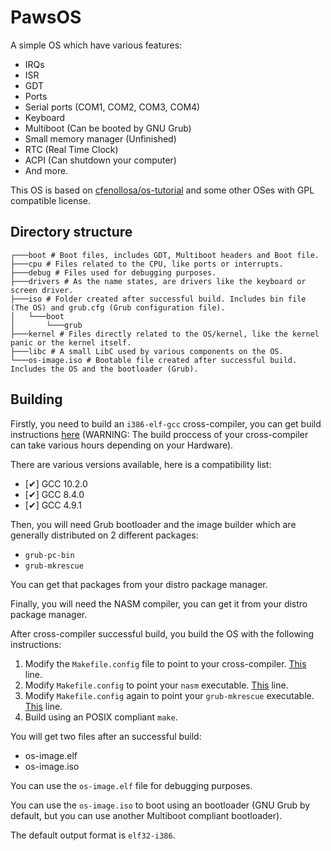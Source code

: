 # PawsOS
A simple OS which have various features:
-   IRQs
-   ISR
-   GDT
-   Ports
-   Serial ports (COM1, COM2, COM3, COM4)
-   Keyboard
-   Multiboot (Can be booted by GNU Grub)
-   Small memory manager (Unfinished)
-   RTC (Real Time Clock)
-   ACPI (Can shutdown your computer)
-   And more.

This OS is based on [cfenollosa/os-tutorial](https://github.com/cfenollosa/os-tutorial) and some other OSes with GPL compatible license.

## Directory structure
```lang-none
┌───boot # Boot files, includes GDT, Multiboot headers and Boot file.
├───cpu # Files related to the CPU, like ports or interrupts.
├───debug # Files used for debugging purposes.
├───drivers # As the name states, are drivers like the keyboard or screen driver.
├───iso # Folder created after successful build. Includes bin file (The OS) and grub.cfg (Grub configuration file).
│   └───boot
│       └───grub
├───kernel # Files directly related to the OS/kernel, like the kernel panic or the kernel itself.
├───libc # A small LibC used by various components on the OS.
└───os-image.iso # Bootable file created after successful build. Includes the OS and the bootloader (Grub).
```

## Building
Firstly, you need to build an `i386-elf-gcc` cross-compiler, you can get build instructions [here](https://wiki.osdev.org/GCC_Cross-Compiler) (WARNING: The build proccess of your cross-compiler can take various hours depending on your Hardware).

There are various versions available, here is a compatibility list:
-   \[✔\] GCC 10.2.0
-   \[✔\] GCC 8.4.0
-   \[✔\] GCC 4.9.1

Then, you will need Grub bootloader and the image builder which are generally distributed on 2 different packages:
-   `grub-pc-bin`
-   `grub-mkrescue`

You can get that packages from your distro package manager.

Finally, you will need the NASM compiler, you can get it from your distro package manager.

After cross-compiler successful build, you build the OS with the following instructions:

1.  Modify the `Makefile.config` file to point to your cross-compiler. [This](https://github.com/Sebastian-byte/osdev/blob/main/Makefile.config#L6) line.
2.  Modify `Makefile.config` to point your `nasm` executable. [This](https://github.com/Sebastian-byte/osdev/blob/main/Makefile.config#L9) line.
3.  Modify `Makefile.config` again to point your `grub-mkrescue` executable. [This](https://github.com/Sebastian-byte/osdev/blob/main/Makefile.config#L12) line.
4.  Build using an POSIX compliant `make`.

You will get two files after an successful build:
-   os-image.elf
-   os-image.iso

You can use the `os-image.elf` file for debugging purposes.

You can use the `os-image.iso` to boot using an bootloader (GNU Grub by default, but you can use another Multiboot compliant bootloader).

The default output format is `elf32-i386`.
